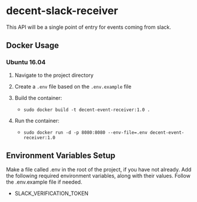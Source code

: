 # decent-slack-receiver

This API will be a single point of entry for events coming from slack.

## Docker Usage
### Ubuntu 16.04 	

1. Navigate to the project directory

2. Create a `.env` file based on the `.env.example` file

3. Build the container:
   - `sudo docker build -t decent-event-receiver:1.0 .`

4. Run the container:
   - `sudo docker run -d -p 8080:8080 --env-file=.env decent-event-receiver:1.0`

## Environment Variables Setup

Make a file called .env in the root of the project, if you have not already. Add the following required environment variables, along with their values. Follow the .env.example file if needed.

- SLACK_VERIFICATION_TOKEN